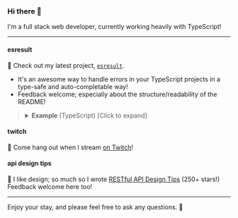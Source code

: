 ### Hi there 👋

I'm a full stack web developer, currently working heavily with TypeScript!

---

#### esresult

🌟 Check out my latest project, [`esresult`](https://github.com/peterboyer/esresult).

- It's an awesome way to handle errors in your TypeScript projects in a type-safe and auto-completable way!
- Feedback welcome; especially about the structure/readability of the README!

> <details>
> 
> <summary><strong>Example</strong> (TypeScript) [Click to expand]</summary>
> 
> <br />
> 
> Annotate your function (with an success Value, and possible Error types):
>   
> ```ts
> import Result from "esresult";
>   
> function fn(input: string): Result<string, "InputEmpty" | "InputTooShort"> {
>     if (!input)
>         return Result.error("InputEmpty");
>     if (input.length < 10)
>         return Result.error("InputTooShort");
>     return Result(input);
> }
> ```
> 
> <br />
>                           
> Safely call your function (and work with a Result object):
> 
> ```ts
> const $ = fn("value");
>   
> const valueOrDefault = $.or("default"); // string
> const valueOrUndefined = $.orUndefined(); // string | undefined
> 
> $.error?.type // "InputEmpty" | "InputTooShort" | undefined
> 
> if ($.error) { return; }
> const [value] = $; // string (type-narrowed after `return` on error)
> ```
> 
> <br />
>
> Check out [the README](https://github.com/peterboyer/esresult) to learn more!
>   
> </details>

#### twitch

🎥 Come hang out when I stream [on Twitch](https://www.twitch.tv/peterboyer_)!

#### api design tips

📰 I like design; so much so I wrote [RESTful API Design Tips](https://github.com/peterboyer/restful-api-design-tips) (250+ stars!) Feedback welcome here too!

---
  
Enjoy your stay, and please feel free to ask any questions. 🙂
